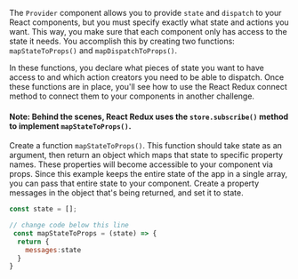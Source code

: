 The `Provider` component allows you to provide `state` and `dispatch` to your React components, 
but you must specify exactly what state and actions you want. 
This way, you make sure that each component only has access to the state it needs. 
You accomplish this by creating two functions: `mapStateToProps()` and `mapDispatchToProps()`.

In these functions, you declare what pieces of state you want to have access to and which action creators you need to be able to dispatch. 
Once these functions are in place, 
you'll see how to use the React Redux connect method to connect them to your components in another challenge.

#### Note: Behind the scenes, React Redux uses the `store.subscribe()` method to implement `mapStateToProps()`.


Create a function `mapStateToProps()`. This function should take state as an argument, 
then return an object which maps that state to specific property names. 
These properties will become accessible to your component via props. 
Since this example keeps the entire state of the app in a single array, you can pass that entire state to your component. 
Create a property messages in the object that's being returned, and set it to state.

```js
const state = [];

// change code below this line
 const mapStateToProps = (state) => {
  return {
    messages:state
  }
}
